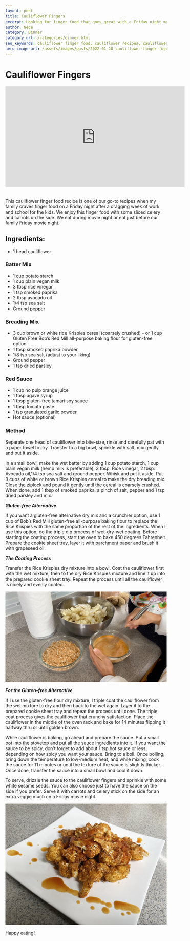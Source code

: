 ```yaml
---
layout: post
title: Cauliflower Fingers
excerpt: Looking for finger food that goes great with a Friday night movie? I got you covered.
author: Nece
category: Dinner
category_url: /categories/dinner.html
seo_keywords: cauliflower finger food, cauliflower recipes, cauliflower recipes healthy, vegan recipe, crispy cauliflower, cauliflower bites, cauliflower popcorn, cauliflower wings recipes, cauliflower wings vegan, comfort food, cauliflower recipes air fryer
hero-image-url: /assets/images/posts/2022-01-10-cauliflower-finger-food/cover.jpg
---
```


# Cauliflower Fingers

<div class="videoWrapper">
  <iframe width="560" height="315" src="https://www.youtube.com/embed/tZErcYgacTQ" title="YouTube video player" frameborder="0" allow="accelerometer; autoplay; clipboard-write; encrypted-media; gyroscope; picture-in-picture" allowfullscreen></iframe>
</div>
<br>

This cauliflower finger food recipe is one of our go-to recipes when my family craves finger food on a Friday night after a dragging week of work and school for the kids. We enjoy this finger food with some sliced celery and carrots on the side. We eat during movie night or eat just before our family Friday movie night.

## Ingredients:
* 1 head cauliflower

### Batter Mix
* 1 cup potato starch
* 1 cup plain vegan milk
* 3 tbsp rice vinegar
* 1 tsp smoked paprika
* 2 tbsp avocado oil
* 1/4 tsp sea salt
* Ground pepper

### Breading Mix
* 3 cup brown or white rice Krispies cereal (coarsely crushed) - or 1 cup Gluten Free Bob’s Red Mill all-purpose baking flour for gluten-free option
* 1 tbsp smoked paprika powder
* 1/8 tsp sea salt (adjust to your liking)
* Ground pepper
* 1 tsp dried parsley

### Red Sauce
* 1 cup no pulp orange juice
* 1 tbsp agave syrup
* 1 tbsp gluten-free tamari soy sauce
* 1 tbsp tomato paste
* 1 tsp granulated garlic powder
* Hot sauce (optional)

### Method
Separate one head of cauliflower into bite-size, rinse and carefully pat with a paper towel to dry. Transfer to a big bowl, sprinkle with salt, mix gently and put it aside.

In a small bowl, make the wet batter by adding 1 cup potato starch, 1 cup plain vegan milk (hemp milk is preferable), 3 tbsp. Rice vinegar, 2 tbsp. Avocado oil,1/4 tsp sea salt and ground pepper. Whisk and put it aside.
Put 3 cups of white or brown Rice Krispies cereal to make the dry breading mix. Close the ziplock and pound it gently until the cereal is coarsely crushed. When done, add 1 tbsp of smoked paprika, a pinch of salt, pepper and 1 tsp dried parsley and mix.

__*Gluten-free Alternative*__

If you want a gluten-free alternative dry mix and a crunchier option, use 1 cup of Bob’s Red Mill gluten-free all-purpose baking flour to replace the Rice Krispies with the same proportion of the rest of the ingredients. When I use this option, do the triple dip process of wet-dry-wet coating.
Before starting the coating process, start the oven to bake 450 degrees Fahrenheit.
Prepare the cookie sheet tray, layer it with parchment paper and brush it with grapeseed oil.

__*The Coating Process*__

Transfer the Rice Krispies dry mixture into a bowl. Coat the cauliflower first with the wet mixture, then to the dry Rice Krispies mixture and line it up into the prepared cookie sheet tray. Repeat the process until all the cauliflower is nicely and evenly coated.

![Everything Ready](/assets/images/posts/2022-01-10-cauliflower-finger-food/mid-process.jpg "Everything Ready")


__*For the Gluten-free Alternative*__

If I use the gluten-free flour dry mixture, I triple coat the cauliflower from the wet mixture to dry and then back to the wet again. Layer it to the prepared cookie sheet tray and repeat the process until done. The triple coat process gives the cauliflower that crunchy satisfaction.
Place the cauliflower in the middle of the oven rack and bake for 14 minutes flipping it halfway thru or until golden brown.

While cauliflower is baking, go ahead and prepare the sauce. Put a small pot into the stovetop and put all the sauce ingredients into it. If you want the sauce to be spicy, don’t forget to add about 1 tsp hot sauce or less, depending on how spicy you want your sauce. Bring to a boil. Once boiling, bring down the temperature to low-medium heat, and while mixing, cook the sauce for 11 minutes or until the texture of the sauce is slightly thicker. Once done, transfer the sauce into a small bowl and cool it down.

To serve, drizzle the sauce to the cauliflower fingers and sprinkle with some white sesame seeds. You can also choose just to have the sauce on the side if you prefer. Serve it with carrots and celery stick on the side for an extra veggie much on a Friday movie night.

![Cauliflower finger food](/assets/images/posts/2022-01-10-cauliflower-finger-food/cover.jpg "Cauliflower finger food")


Happy eating!
